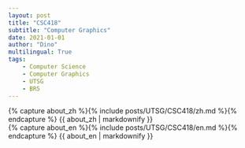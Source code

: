 ```yaml
---
layout: post
title: "CSC418"
subtitle: "Computer Graphics"
date: 2021-01-01
author: "Dino"
multilingual: True
tags:
    - Computer Science
    - Computer Graphics
    - UTSG
    - BR5
---
```

<!-- Chinese Version -->
<div class="zh post-container">
    {% capture about_zh %}{% include posts/UTSG/CSC418/zh.md %}{% endcapture %}
    {{ about_zh | markdownify }}
</div>

<!-- English Version -->
<div class="en post-container">
    {% capture about_en %}{% include posts/UTSG/CSC418/en.md %}{% endcapture %}
    {{ about_en | markdownify }}
</div>